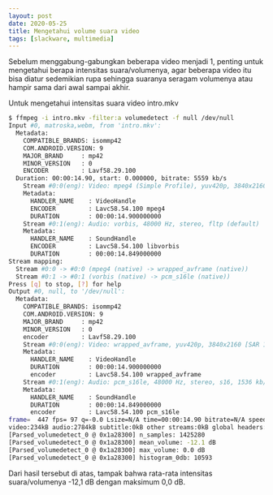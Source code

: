 ```yaml
---
layout: post
date: 2020-05-25
title: Mengetahui volume suara video
tags: [slackware, multimedia]
---
```


Sebelum menggabung-gabungkan beberapa video menjadi 1, penting untuk mengetahui berapa intensitas suara/volumenya, agar beberapa video itu bisa diatur sedemikian rupa sehingga suaranya seragam volumenya atau hampir sama dari awal sampai akhir.

Untuk mengetahui intensitas suara video intro.mkv
```bash
$ ffmpeg -i intro.mkv -filter:a volumedetect -f null /dev/null
Input #0, matroska,webm, from 'intro.mkv':
  Metadata:
    COMPATIBLE_BRANDS: isommp42
    COM.ANDROID.VERSION: 9
    MAJOR_BRAND     : mp42
    MINOR_VERSION   : 0
    ENCODER         : Lavf58.29.100
  Duration: 00:00:14.90, start: 0.000000, bitrate: 5559 kb/s
    Stream #0:0(eng): Video: mpeg4 (Simple Profile), yuv420p, 3840x2160 [SAR 1:1 DAR 16:9], 30 fps, 30 tbr, 1k tbn, 30 tbc (default)
    Metadata:
      HANDLER_NAME    : VideoHandle
      ENCODER         : Lavc58.54.100 mpeg4
      DURATION        : 00:00:14.900000000
    Stream #0:1(eng): Audio: vorbis, 48000 Hz, stereo, fltp (default)
    Metadata:
      HANDLER_NAME    : SoundHandle
      ENCODER         : Lavc58.54.100 libvorbis
      DURATION        : 00:00:14.849000000
Stream mapping:
  Stream #0:0 -> #0:0 (mpeg4 (native) -> wrapped_avframe (native))
  Stream #0:1 -> #0:1 (vorbis (native) -> pcm_s16le (native))
Press [q] to stop, [?] for help
Output #0, null, to '/dev/null':
  Metadata:
    COMPATIBLE_BRANDS: isommp42
    COM.ANDROID.VERSION: 9
    MAJOR_BRAND     : mp42
    MINOR_VERSION   : 0
    encoder         : Lavf58.29.100
    Stream #0:0(eng): Video: wrapped_avframe, yuv420p, 3840x2160 [SAR 1:1 DAR 16:9], q=2-31, 200 kb/s, 30 fps, 30 tbn, 30 tbc (default)
    Metadata:
      HANDLER_NAME    : VideoHandle
      DURATION        : 00:00:14.900000000
      encoder         : Lavc58.54.100 wrapped_avframe
    Stream #0:1(eng): Audio: pcm_s16le, 48000 Hz, stereo, s16, 1536 kb/s (default)
    Metadata:
      HANDLER_NAME    : SoundHandle
      DURATION        : 00:00:14.849000000
      encoder         : Lavc58.54.100 pcm_s16le
frame=  447 fps= 97 q=-0.0 Lsize=N/A time=00:00:14.90 bitrate=N/A speed=3.24x    
video:234kB audio:2784kB subtitle:0kB other streams:0kB global headers:0kB muxing overhead: unknown
[Parsed_volumedetect_0 @ 0x1a28300] n_samples: 1425280
[Parsed_volumedetect_0 @ 0x1a28300] mean_volume: -12.1 dB
[Parsed_volumedetect_0 @ 0x1a28300] max_volume: 0.0 dB
[Parsed_volumedetect_0 @ 0x1a28300] histogram_0db: 10593
```
Dari hasil tersebut di atas, tampak bahwa rata-rata intensitas suara/volumenya -12,1 dB dengan maksimum 0,0 dB. 
